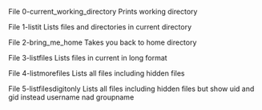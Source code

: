 File 0-current_working_directory 
Prints working directory

File 1-listit 
Lists files and directories in current directory

File 2-bring_me_home
Takes you back to home directory

File 3-listfiles
Lists files in current in long format

File 4-listmorefiles
Lists all files including hidden files

File 5-listfilesdigitonly
Lists all files including hidden files but 
show uid and gid instead username nad groupname
